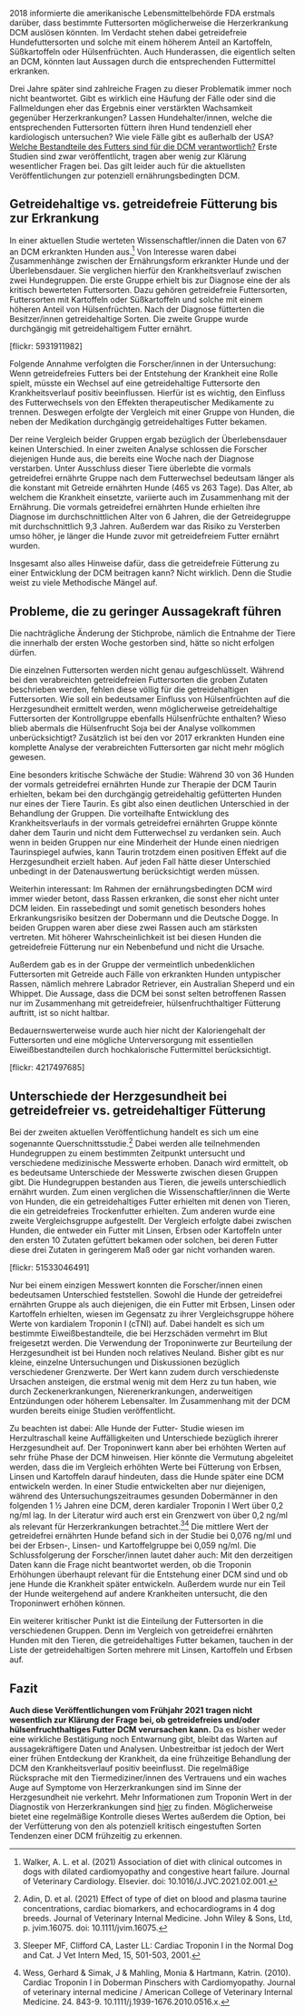 2018 informierte die amerikanische Lebensmittelbehörde FDA erstmals darüber, dass bestimmte Futtersorten möglicherweise die Herzerkrankung DCM auslösen könnten. Im Verdacht stehen dabei getreidefreie Hundefuttersorten und solche mit einem höherem Anteil an Kartoffeln, Süßkartoffeln oder Hülsenfrüchten. Auch Hunderassen, die eigentlich selten an DCM, könnten laut Aussagen durch die entsprechenden Futtermittel erkranken.




Drei Jahre später sind zahlreiche Fragen zu dieser Problematik immer noch nicht beantwortet. Gibt es wirklich eine Häufung der Fälle oder sind die Fallmeldungen eher das Ergebnis einer verstärkten Wachsamkeit gegenüber Herzerkrankungen? Lassen Hundehalter/innen, welche die entsprechenden Futtersorten füttern ihren Hund tendenziell eher kardiologisch untersuchen? Wie viele Fälle gibt es außerhalb der USA? [Welche Bestandteile des Futters sind für die DCM verantwortlich?](https://fluffology.de/post/herzkrank-durch-getreidefreies-futter-und-hlsenfrchte-erkenntnisse-zur-dcm) Erste Studien sind zwar veröffentlicht, tragen aber wenig zur Klärung wesentlicher Fragen bei. Das gilt leider auch für die aktuellsten Veröffentlichungen zur potenziell ernährungsbedingten DCM.

## Getreidehaltige vs. getreidefreie Fütterung bis zur Erkrankung

In einer aktuellen Studie werteten Wissenschaftler/innen die Daten von 67 an DCM erkrankten Hunden aus.[^A] Von Interesse waren dabei Zusammenhänge zwischen der Ernährungsform erkrankter Hunde und der Überlebensdauer.
Sie verglichen hierfür den Krankheitsverlauf zwischen zwei Hundegruppen. Die erste Gruppe erhielt bis zur Diagnose eine der als kritisch bewerteten Futtersorten. Dazu gehören getreidefreie Futtersorten, Futtersorten mit Kartoffeln oder Süßkartoffeln und solche mit einem höheren Anteil von Hülsenfrüchten. Nach der Diagnose fütterten die Besitzer/innen getreidehaltige Sorten. Die zweite Gruppe wurde durchgängig mit getreidehaltigem Futter ernährt.

[flickr: 5931911982]

Folgende Annahme verfolgten die Forscher/innen in der Untersuchung: Wenn getreidefreies Futters bei der Entstehung der Krankheit eine Rolle spielt, müsste ein Wechsel auf eine getreidehaltige Futtersorte den Krankheitsverlauf positiv beeinflussen. Hierfür ist es wichtig, den Einfluss des Futterwechsels von den Effekten therapeutischer Medikamente zu trennen. Deswegen erfolgte der Vergleich mit einer Gruppe von Hunden, die neben der Medikation durchgängig getreidehaltiges Futter bekamen.

Der reine Vergleich beider Gruppen ergab bezüglich der Überlebensdauer keinen Unterschied. In einer zweiten Analyse schlossen die Forscher diejenigen Hunde aus, die bereits eine Woche nach der Diagnose verstarben. Unter Ausschluss dieser Tiere überlebte die vormals getreidefrei ernährte Gruppe nach dem Futterwechsel bedeutsam länger als die konstant mit Getreide ernährten Hunde (465  vs 263 Tage). Das Alter, ab welchem die Krankheit einsetzte, variierte auch im Zusammenhang mit der Ernährung. Die vormals getreidefrei ernährten Hunde erhielten ihre Diagnose im durchschnittlichen Alter von 6 Jahren, die der Getreidegruppe mit durchschnittlich 9,3 Jahren. Außerdem war das Risiko zu Versterben umso höher, je länger die Hunde zuvor mit getreidefreiem Futter ernährt wurden.

Insgesamt also alles Hinweise dafür, dass die getreidefreie Fütterung zu einer Entwicklung der DCM beitragen kann? Nicht wirklich. Denn die Studie weist zu viele Methodische Mängel auf.

## Probleme, die zu geringer Aussagekraft führen

Die nachträgliche Änderung der Stichprobe, nämlich die Entnahme der Tiere die innerhalb der ersten Woche gestorben sind, hätte so nicht erfolgen dürfen.

Die einzelnen Futtersorten werden nicht genau aufgeschlüsselt. Während bei den verabreichten getreidefreien Futtersorten die groben Zutaten beschrieben werden, fehlen diese völlig für die getreidehaltigen Futtersorten. Wie soll ein bedeutsamer Einfluss von Hülsenfrüchten auf die Herzgesundheit ermittelt werden, wenn möglicherweise getreidehaltige Futtersorten der Kontrollgruppe ebenfalls Hülsenfrüchte enthalten? Wieso blieb abermals die Hülsenfrucht Soja bei der Analyse vollkommen unberücksichtigt? Zusätzlich ist bei den vor 2017 erkrankten Hunden eine komplette Analyse der verabreichten Futtersorten gar nicht mehr möglich gewesen.

Eine besonders kritische Schwäche der Studie: Während 30 von 36 Hunden der vormals getreidefrei ernährten Hunde zur Therapie der DCM Taurin erhielten, bekam bei den durchgängig getreidehaltig gefütterten Hunden nur eines der Tiere Taurin. Es gibt also einen deutlichen Unterschied in der Behandlung der Gruppen. Die vorteilhafte Entwicklung des Krankheitsverlaufs in der vormals getreidefrei ernährten Gruppe könnte daher dem Taurin und nicht dem Futterwechsel zu verdanken sein.  Auch wenn in beiden Gruppen nur eine Minderheit der Hunde einen niedrigen Taurinspiegel aufwies, kann Taurin trotzdem einen positiven Effekt auf die Herzgesundheit erzielt haben. Auf jeden Fall hätte dieser Unterschied unbedingt in der Datenauswertung berücksichtigt werden müssen.

Weiterhin interessant: Im Rahmen der ernährungsbedingten DCM wird immer wieder betont, dass Rassen erkranken, die sonst eher nicht unter DCM leiden. Ein rassebedingt und somit genetisch besonders hohes Erkrankungsrisiko besitzen der Dobermann und die Deutsche Dogge. In beiden Gruppen waren aber diese zwei Rassen auch am stärksten vertreten. Mit höherer Wahrscheinlichkeit ist bei diesen Hunden die getreidefreie Fütterung nur ein Nebenbefund und nicht die Ursache.

Außerdem gab es in der Gruppe der vermeintlich unbedenklichen Futtersorten mit Getreide auch Fälle von erkrankten Hunden untypischer Rassen, nämlich mehrere Labrador Retriever, ein Australian Sheperd und ein Whippet. Die Aussage, dass die DCM bei sonst selten betroffenen Rassen nur im Zusammenhang mit getreidefreier, hülsenfruchthaltiger Fütterung auftritt, ist so nicht haltbar.

Bedauernswerterweise wurde auch hier nicht der Kaloriengehalt der Futtersorten und eine mögliche Unterversorgung mit essentiellen Eiweißbestandteilen durch hochkalorische Futtermittel berücksichtigt.

[flickr: 4217497685]

## Unterschiede der Herzgesundheit bei getreidefreier vs. getreidehaltiger Fütterung

Bei der zweiten aktuellen Veröffentlichung handelt es sich um eine sogenannte Querschnittsstudie.[^D] Dabei werden alle teilnehmenden Hundegruppen zu einem bestimmten Zeitpunkt untersucht und verschiedene medizinische Messwerte erhoben. Danach wird ermittelt, ob es bedeutsame Unterschiede der Messwerte zwischen diesen Gruppen gibt. Die Hundegruppen bestanden aus Tieren, die jeweils unterschiedlich ernährt wurden. Zum einen verglichen die Wissenschaftler/innen die Werte von Hunden, die ein getreidehaltiges Futter erhielten mit denen von Tieren, die ein getreidefreies Trockenfutter erhielten. Zum anderen wurde eine zweite Vergleichsgruppe aufgestellt. Der Vergleich erfolgte dabei zwischen Hunden, die entweder ein Futter mit Linsen, Erbsen oder Kartoffeln unter den ersten 10 Zutaten gefüttert bekamen oder solchen, bei deren Futter diese drei Zutaten in geringerem Maß oder gar nicht vorhanden waren.

[flickr: 51533046491]

Nur bei einem einzigen Messwert konnten die Forscher/innen einen bedeutsamen Unterschied feststellen. Sowohl die Hunde der getreidefrei ernährten Gruppe als auch diejenigen, die ein Futter mit Erbsen, Linsen oder Kartoffeln erhielten, wiesen im Gegensatz zu ihrer Vergleichsgruppe höhere Werte von kardialem Troponin I (cTNI) auf. Dabei handelt es sich um bestimmte Eiweißbestandteile, die bei Herzschäden vermehrt im Blut freigesetzt werden.
Die Verwendung der Troponinwerte zur Beurteilung der Herzgesundheit ist bei Hunden noch relatives Neuland. Bisher gibt es nur kleine, einzelne Untersuchungen und Diskussionen bezüglich verschiedener Grenzwerte. Der Wert kann zudem durch verschiedenste Ursachen ansteigen, die erstmal wenig mit dem Herz zu tun haben, wie durch Zeckenerkrankungen, Nierenerkrankungen, anderweitigen Entzündungen oder höherem Lebensalter.
Im Zusammenhang mit der DCM wurden bereits einige Studien veröffentlicht.

Zu beachten ist dabei: Alle Hunde der Futter- Studie wiesen im Herzultraschall keine Auffälligkeiten und Unterschiede bezüglich ihrerer Herzgesundheit  auf.
Der Troponinwert kann aber bei erhöhten Werten auf sehr frühe Phase der DCM hinweisen.  Hier könnte die Vermutung abgeleitet werden, dass die im Vergleich erhöhten Werte bei Fütterung von Erbsen, Linsen und Kartoffeln darauf hindeuten, dass die Hunde später eine DCM entwickeln werden. In einer Studie entwickelten aber nur diejenigen, während des Untersuchungszeitraumes gesunden Dobermänner in den folgenden 1 ½ Jahren eine DCM, deren kardialer Troponin I Wert über 0,2 ng/ml lag.  In der Literatur wird auch erst ein Grenzwert von über 0,2 ng/ml als relevant für Herzerkrankungen betrachtet.[^B][^C] Die mittlere Wert der getreidefrei ernährten Hunde befand sich in der Studie bei 0,076 ng/ml und bei der Erbsen-, Linsen- und Kartoffelgruppe bei 0,059 ng/ml.  Die Schlussfolgerung der Forscher/innen lautet daher auch: Mit den derzeitigen Daten kann die Frage nicht beantwortet werden, ob die Troponin Erhöhungen überhaupt relevant für die Entstehung einer DCM sind und ob jene Hunde die Krankheit später entwickeln. Außerdem wurde nur ein Teil der Hunde weitergehend auf andere Krankheiten untersucht, die den Troponinwert erhöhen können.

Ein weiterer kritischer Punkt ist die Einteilung der Futtersorten in die verschiedenen Gruppen. Denn im Vergleich von getreidefrei ernährten Hunden mit den Tieren, die getreidehaltiges Futter bekamen, tauchen in der Liste der getreidehaltigen Sorten mehrere mit Linsen, Kartoffeln und Erbsen auf.


## Fazit

**Auch diese Veröffentlichungen vom Frühjahr 2021 tragen nicht wesentlich zur Klärung der Frage bei, ob getreidefreies und/oder hülsenfruchthaltiges Futter DCM verursachen kann.** Da es bisher weder eine wirkliche Bestätigung noch Entwarnung gibt, bleibt das Warten auf aussagekräftigere Daten und Analysen. Unbestreitbar ist jedoch der Wert einer frühen Entdeckung der Krankheit, da eine frühzeitige Behandlung der DCM den Krankheitsverlauf positiv beeinflusst. Die regelmäßige Rücksprache mit den Tiermediziner/innen des Vertrauens und ein waches Auge auf Symptome von Herzerkrankungen sind im Sinne der Herzgesundheit nie verkehrt. Mehr Informationen zum Troponin Wert in der Diagnostik von Herzerkrankungen sind [hier](https://www.tieraerzteverlag.at/vetjournal/herzerkrankungen-auf-der-spur) zu finden. Möglicherweise bietet eine regelmäßige Kontrolle dieses Wertes außerdem die Option, bei der Verfütterung von den als potenziell kritisch eingestuften Sorten Tendenzen einer DCM frühzeitig zu erkennen.

[^A]: Walker, A. L. et al. (2021) Association of diet with clinical outcomes in dogs with dilated cardiomyopathy and congestive heart failure. Journal of Veterinary Cardiology. Elsevier. doi: 10.1016/J.JVC.2021.02.001.

[^B]: Sleeper MF, Clifford CA, Laster LL: Cardiac Troponin I in the Normal Dog and Cat. J Vet Intern Med, 15, 501-503, 2001.
 
[^C]: Wess, Gerhard & Simak, J & Mahling, Monia & Hartmann, Katrin. (2010). Cardiac Troponin I in Doberman Pinschers with Cardiomyopathy. Journal of veterinary internal medicine / American College of Veterinary Internal Medicine. 24. 843-9. 10.1111/j.1939-1676.2010.0516.x.
 
[^D]: Adin, D. et al. (2021) Effect of type of diet on blood and plasma taurine concentrations, cardiac biomarkers, and echocardiograms in 4 dog breeds. Journal of Veterinary Internal Medicine. John Wiley & Sons, Ltd, p. jvim.16075. doi: 10.1111/jvim.16075.
